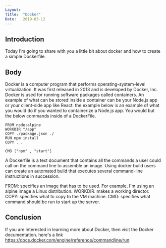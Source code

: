 ```yaml
---
Layout:	
Title:	"Docker"
Date:	2019-03-12
---
```


## Introduction 

Today I'm going to share with you a little bit about docker and how to create a simple Dockerfile.

## Body

Docker is a computer program that performs operating-system-level virtualization. It was first released in 2013 and is developed by Docker, Inc. Docker is used for running software packages called containers.
An example of what can be stored inside a container can be your Node.js app or your client-side app like React.
the example below is an example of what you would do if you wanted to containerize a Node.js app.
You would but the below commands inside of a DockerFile.

```
FROM node:alpine
WORKDIR "/app"
COPY ./package.json ./
RUN npm install
COPY . .

CMD ["npm" , "start"]

```


A Dockerfile is a text document that contains all the commands a user could call on the command line to assemble an image. Using docker build users can create an automated build that executes several command-line instructions in succession. 

FROM: specifies an image that has to be used. For example, I'm using an alpine image a Linux distribution.
WORKDIR: makes a working director.
COPY: specifies what to copy to the VM machine.
CMD: specifies what command should be run to start up the server.


## Conclusion 

If you are interested in learning more about Docker, then visit the Docker documentation. here's a link 
https://docs.docker.com/engine/reference/commandline/run



